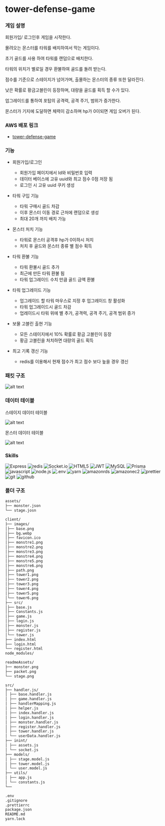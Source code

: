 # tower-defense-game

### 게임 설명

회원가입/ 로그인후 게임을 시작한다.

몰려오는 몬스터를 타워를 배치하여서 막는 게임이다.

초기 골드를 사용 하여 타워를 랜덤으로 배치한다.

타워의 위치가 별로일 경우 환불하여 골드를 돌려 받는다.

점수를 기준으로 스테이지가 넘어가며, 출몰하는 몬스터의 종류 또한 달라진다.

낮은 확률로 황금고블린이 등장하며, 대량을 골드를 획득 할 수가 있다.

업그레이드를 통하여 포탑의 공격력, 공격 주기, 범위가 증가한다.

몬스터가 기지에 도달하면 체력이 감소하며 hp가 0이되면 게임 오버가 된다.

### AWS 배포 링크

- [tower-defense-game](13.209.10.190:3000)

### 기능

- 회원가입/로그인

  - 회원가입 페이지에서 Id와 비밀번호 입력
  - 데이터 베이스에 고유 uuid와 최고 점수 0점 저장 됨
  - 로그인 시 고유 uuid 쿠키 생성

- 타워 구입 기능

  - 타워 구매시 골드 차감
  - 이후 몬스터 이동 경로 근처에 랜덤으로 생성
  - 최대 20개 까지 배치 가능

- 몬스터 처치 기능

  - 타워로 몬스터 공격후 hp가 0이하시 처치
  - 처치 후 골드와 몬스터 종류 별 점수 획득

- 타워 환불 기능

  - 타워 환불시 골드 추가
  - 최근에 만든 타워 환불 됨
  - 타워 업그레이드 수치 만큼 골드 금액 환불

- 타워 업그레이드 기능

  - 업그레이드 할 타워 마우스로 지정 후 업그레이드 창 활성화
  - 타워 업그레이드시 골드 차감
  - 업레이드시 타워 위에 별 추가, 공격력, 공격 주기, 공격 범위 증가

- 보물 고블린 출현 기능

  - 모든 스테이지에서 10% 확률로 황금 고블린이 등장
  - 황금 고블린을 처치하면 대량의 골드 획득

- 최고 기록 갱신 기능
  - redis를 이용해서 현재 점수가 최고 점수 보다 높을 경우 갱신

### 패킷 구조

![alt text](./readmeAssets/packet.png)

### 데이터 테이블

스테이지 데이터 테이블

![alt text](./readmeAssets/stage.png)

몬스터 데이터 테이블

![alt text](./readmeAssets/monster.png)

### Skills

![Express](https://img.shields.io/badge/Express-000000?style=for-the-badge&logo=express&logoColor=white)
![redis](https://img.shields.io/badge/redis-FF4438?style=for-the-badge&logo=redis&logoColor=white)
![Socket.io](https://img.shields.io/badge/Socket.io-010101?style=for-the-badge&logo=Socket.io&logoColor=white)
![HTML5](https://img.shields.io/badge/HTML5-E34F26?style=for-the-badge&logo=HTML5&logoColor=white)
![JWT](https://img.shields.io/badge/JWT-000000?style=for-the-badge&logo=JSON%20web%20tokens&logoColor=white)
![MySQL](https://img.shields.io/badge/MySQL-4479A1?style=for-the-badge&logo=mysql&logoColor=white)
![Prisma](https://img.shields.io/badge/Prisma-2D3748?style=for-the-badge&logo=prisma&logoColor=white)
![javascript](https://img.shields.io/badge/javascript-F7DF1E?style=for-the-badge&logo=javascript&logoColor=black)
![node.js](https://img.shields.io/badge/node.js-5FA04E?style=for-the-badge&logo=node.js&logoColor=white)
![.env](https://img.shields.io/badge/.env-ECD53F?style=for-the-badge&logo=.env&logoColor=black)
![yarn](https://img.shields.io/badge/yarn-2C8EBB?style=for-the-badge&logo=yarn&logoColor=white)
![amazonrds](https://img.shields.io/badge/amazonrds-527FFF?style=for-the-badge&logo=amazonrds&logoColor=white)
![amazonec2](https://img.shields.io/badge/amazonec2-FF9900?style=for-the-badge&logo=amazonec2&logoColor=white)
![prettier](https://img.shields.io/badge/prettier-F7B93E?style=for-the-badge&logo=prettier&logoColor=black)
![git](https://img.shields.io/badge/git-F05032?style=for-the-badge&logo=git&logoColor=white)
![github](https://img.shields.io/badge/github-181717?style=for-the-badge&logo=github&logoColor=white)

### 폴더 구조

```markdown
assets/
├── monster.json
└── stage.josn

client/
├── images/
│├── base.png
│├── bg.webp
│├── favicon.ico
│├── monstre1.png
│├── monstre2.png
│├── monstre3.png
│├── monstre4.png
│├── monstre5.png
│├── monstre6.png
│├── path.png
│├── tower1.png
│├── tower2.png
│├── tower3.png
│├── tower4.png
│├── tower5.png
│└── tower6.png
├── src/
│├── base.js
│├── Constants.js
│├── game.js
│├── login.js
│├── monster.js
│├── register.js
│└── tower.js
├── index.html
├── login.html
└── register.html
node_modules/

readmeAssets/
├── monster.png
├── packet.png
└── stage.png

src/
├── handler.js/
│ ├── base.handler.js
│ ├── game.handler.js
│ ├── handlerMapping.js
│ ├── helper.js
│ ├── index.handler.js
│ ├── login.handler.js
│ ├── monster.handler.js
│ ├── register.handler.js
│ ├── tower.handler.js
│ └── userData.handler.js
├── inint/
│ ├── assets.js
│ └── socket.js
├── models/
│ ├── stage.model.js
│ ├── tower.model.js
│ └── user.model.js
├── utils/
│ ├── app.js
│ └── constants.js
└──

.env
.gitignore
.prettierrc
package.json
README.md
yarn.lock
```
